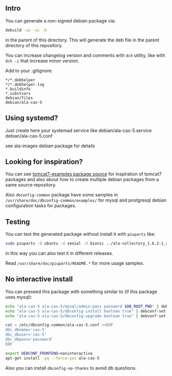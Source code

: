 ## Intro

You can generate a non-signed debian package via:

```bash
debuild -us -uc -b
```
in the parent of this directory. This will generate the deb file in the parent directory of this repository.

You can increase changelog version and comments with `dch` utility, like with `dch -i` that increase minor version.

Add to your .gitignore:
```
*/*.debhelper
*/*.debhelper.log
*.buildinfo
*.substvars
debian/files
debian/ala-cas-5
```

## Using systemd?

Just create here your systemad service like
debian/ala-cas-5.service
debian/ala-cas-5.conf

see ala-images debian package for details

## Looking for inspiration?

You can see [tomcat7-examples package source](https://salsa.debian.org/java-team/tomcat7/tree/master/debian) for inspiration of tomcat7 packages and also about how to create multiple debian packages from a same source repository.

Also `dbconfig-common` package have some samples in `/usr/share/doc/dbconfig-common/examples/` for mysql and postgresql debian configuration tasks for packages.

## Testing

You can test the generated package without install it with `piuparts` like:

```bash
sudo piuparts -D ubuntu -d xenial -d bionic ../ala-collectory_1.6.2-1_all.deb
```
in this way you can also test it in different releases.

Read `/usr/share/doc/piuparts/README.*` for more usage samples.

## No interactive install

You can preseed this package with something similar to (if this package uses mysql):

```bash
echo "ala-cas-5 ala-cas-5/mysql/admin-pass password $DB_ROOT_PWD" | debconf-set-selections && \
echo "ala-cas-5 ala-cas-5/dbconfig-install boolean true" | debconf-set-selections && \
echo "ala-cas-5 ala-cas-5/dbconfig-upgrade boolean true" | debconf-set-selections

cat > /etc/dbconfig-common/ala-cas-5.conf <<EOF
dbc_dbname='cas-5'
dbc_dbuser='cas-5'
dbc_dbpass='password'
EOF

export DEBCONF_FRONTEND=noninteractive
apt-get install -yq --force-yes ala-cas-5
```

Also you can install `dbconfig-no-thanks` to avoid db questions.
